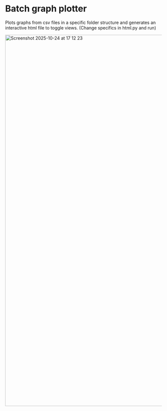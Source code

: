 # Batch graph plotter

Plots graphs from csv files in a specific folder structure and generates an interactive html file to toggle views. (Change specifics in html.py and run)

<img width="1840" height="1191" alt="Screenshot 2025-10-24 at 17 12 23" src="https://github.com/user-attachments/assets/692dbcc8-5035-45ed-9fd3-f5b59cef7b29" />
